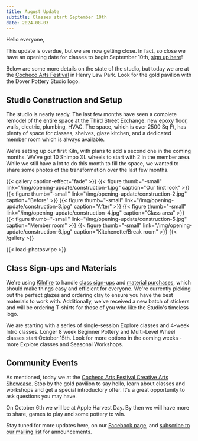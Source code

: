 ```yaml
---
title: August Update
subtitle: Classes start September 10th
date: 2024-08-03
---
```


Hello everyone,

This update is overdue, but we are now getting close. In fact, so close we have an opening date for classes to begin September 10th, [sign up here](https://doverpotterystudio.kilnfire.com/classes)!

Below are some more details on the state of the studio, but today we are at the [Cocheco Arts Festival](https://www.dovernh.org/events/details/cochecho-arts-festival-creative-arts-showcase-2024-40247) in Henry Law Park. Look for the gold pavilion with the Dover Pottery Studio logo.

<!--more-->

## Studio Construction and Setup

The studio is nearly ready. The last few months have seen a complete remodel of the entire space at the Third Street Exchange: new epoxy floor, walls, electric, plumbing, HVAC. The space, which is over 2500 Sq Ft, has plenty of space for classes, shelves, glaze kitchen, and a dedicated member room which is always available.

We're setting up our first Kiln, with plans to add a second one in the coming months. We've got 10 Shimpo XL wheels to start with 2 in the member area. While we still have a lot to do this month to fill the space, we wanted to share some photos of the transformation over the last few months.

{{< gallery caption-effect="fade" >}}
  {{< figure thumb="-small" link="/img/opening-update/construction-1.jpg" caption="Our first look" >}}
  {{< figure thumb="-small" link="/img/opening-update/construction-2.jpg" caption="Before" >}}
  {{< figure thumb="-small" link="/img/opening-update/construction-3.jpg" caption="After" >}}
  {{< figure thumb="-small" link="/img/opening-update/construction-4.jpg" caption="Class area" >}}
  {{< figure thumb="-small" link="/img/opening-update/construction-5.jpg" caption="Member room" >}}
  {{< figure thumb="-small" link="/img/opening-update/construction-6.jpg" caption="Kitchenette/Break room" >}}
{{< /gallery >}}

{{< load-photoswipe >}}

## Class Sign-ups and Materials
We're using [Kilnfire](https://kilnfire.com/) to handle [class sign-ups](https://doverpotterystudio.kilnfire.com/classes) and [material purchases](https://doverpotterystudio.kilnfire.com/supplies), which should make things easy and efficient for everyone. We're currently picking out the perfect glazes and ordering clay to ensure you have the best materials to work with. Additionally, we've received a new batch of stickers and will be ordering T-shirts for those of you who like the Studio's timeless logo.

We are starting with a series of single-session Explore classes and 4-week Intro classes. Longer 8 week Beginner Pottery and Multi-Level Wheel classes start October 15th. Look for more options in the coming weeks - more Explore classes and Seasonal Workshops.

## Community Events

As mentioned, today we at the [Cocheco Arts Festival Creative Arts Showcase](https://www.dovernh.org/events/details/cochecho-arts-festival-creative-arts-showcase-2024-40247). Stop by the gold pavilion to say hello, learn about classes and workshops and get a special introductory offer. It's a great opportunity to ask questions you may have.

On October 6th we will be at Apple Harvest Day. By then we will have more to share, games to play and some pottery to win.

Stay tuned for more updates here, on our [Facebook page](https://www.facebook.com/doverpottery.studio), and [subscribe to our mailing list](https://mailchi.mp/df8f972d0a8b/dover-pottery-studio) for announcements.
